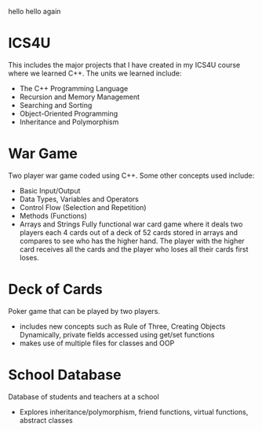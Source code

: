 hello
hello again
# ICS4U
This includes the major projects that I have created in my ICS4U course where we learned C++. The units we learned include:
- The C++ Programming Language
- Recursion and Memory Management
- Searching and Sorting
- Object-Oriented Programming
- Inheritance and Polymorphism 

# War Game
Two player war game coded using C++. Some other concepts used include:
- Basic Input/Output
- Data Types, Variables and Operators
- Control Flow (Selection and Repetition)
- Methods (Functions)
- Arrays and Strings
Fully functional war card game where it deals two players each 4 cards out of a deck of 52 cards stored in arrays and compares to see who has the higher hand. The player with the higher card receives all the cards and the player who loses all their cards first loses.

# Deck of Cards
Poker game that can be played by two players.
- includes new concepts such as Rule of Three, Creating Objects Dynamically, private fields accessed using get/set functions
- makes use of multiple files for classes and OOP

# School Database
Database of students and teachers at a school
- Explores inheritance/polymorphism, friend functions, virtual functions, abstract classes
